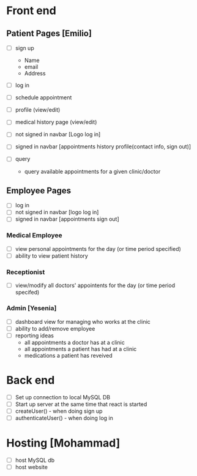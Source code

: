 # Front end
## Patient Pages [Emilio]

- [ ] sign up 
    - Name
    - email
    - Address

- [ ] log in 
- [ ] schedule appointment
- [ ] profile (view/edit)
- [ ] medical history page (view/edit)
- [ ] not signed in navbar [Logo    log in]
- [ ] signed in navbar [appointments    history    profile(contact info, sign out)]
- [ ] query
    - query available appointments for a given clinic/doctor
    
## Employee Pages

- [ ] log in
- [ ] not signed in navbar [logo    log in]
- [ ] signed in navbar [appointments    sign out]

### Medical Employee

- [ ] view personal appointments for the day (or time period specified)
- [ ] ability to view patient history

### Receptionist

- [ ] view/modify all doctors' appointents for the day (or time period specifed) 

### Admin [Yesenia]

- [ ] dashboard view for managing who works at the clinic
- [ ] ability to add/remove employee
- [ ] reporting
    ideas
    - all appointments a doctor has at a clinic
    - all appointments a patient has had at a clinic
    - medications a patient has reveived 

# Back end

- [ ] Set up connection to local MySQL DB
- [ ] Start up server at the same time that react is started
- [ ] createUser() - when doing sign up
- [ ] authenticateUser() - when doing log in

# Hosting [Mohammad]

- [ ] host MySQL db
- [ ] host website
